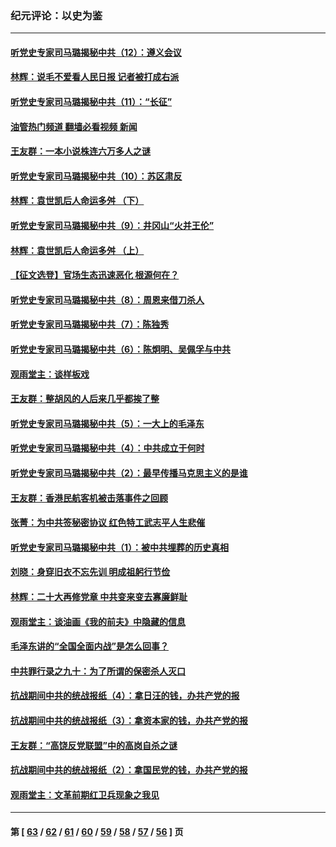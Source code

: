 ### 纪元评论：以史为鉴
---
#### [听党史专家司马璐揭秘中共（12）：遵义会议](../../pages/nsc1028/n13839111.md?10060330) 
#### [林辉：说毛不爱看人民日报 记者被打成右派](../../pages/nsc1028/n13838921.md?10060330) 
#### [听党史专家司马璐揭秘中共（11）：“长征”](../../pages/nsc1028/n13838284.md?10060330) 
#### [油管热门频道 翻墙必看视频 新闻](ok?10060330)
#### [王友群：一本小说株连六万多人之谜](../../pages/nsc1028/n13837520.md?10060330) 
#### [听党史专家司马璐揭秘中共（10）：苏区肃反](../../pages/nsc1028/n13837427.md?10060330) 
#### [林辉：袁世凯后人命运多舛 （下）](../../pages/nsc1028/n13837104.md?10060330) 
#### [听党史专家司马璐揭秘中共（9）：井冈山“火并王伦”](../../pages/nsc1028/n13836688.md?10060330) 
#### [林辉：袁世凯后人命运多舛 （上）](../../pages/nsc1028/n13836356.md?10060330) 
#### [【征文选登】官场生态迅速恶化 根源何在？](../../pages/nsc1028/n13836119.md?10060330) 
#### [听党史专家司马璐揭秘中共（8）：周恩来借刀杀人](../../pages/nsc1028/n13834429.md?10060330) 
#### [听党史专家司马璐揭秘中共（7）：陈独秀](../../pages/nsc1028/n13833408.md?10060330) 
#### [听党史专家司马璐揭秘中共（6）：陈炯明、吴佩孚与中共](../../pages/nsc1028/n13832892.md?10060330) 
#### [观雨堂主：谈样板戏](../../pages/nsc1028/n13832322.md?10060330) 
#### [王友群：整胡风的人后来几乎都挨了整](../../pages/nsc1028/n13831611.md?10060330) 
#### [听党史专家司马璐揭秘中共（5）：一大上的毛泽东](../../pages/nsc1028/n13831107.md?10060330) 
#### [听党史专家司马璐揭秘中共（4）：中共成立于何时](../../pages/nsc1028/n13830200.md?10060330) 
#### [听党史专家司马璐揭秘中共（2）：最早传播马克思主义的是谁](../../pages/nsc1028/n13828110.md?10060330) 
#### [王友群：香港民航客机被击落事件之回顾](../../pages/nsc1028/n13827378.md?10060330) 
#### [张菁：为中共签秘密协议 红色特工武志平人生悲催](../../pages/nsc1028/n13827761.md?10060330) 
#### [听党史专家司马璐揭秘中共（1）：被中共埋葬的历史真相](../../pages/nsc1028/n13827490.md?10060330) 
#### [刘晓：身穿旧衣不忘先训 明成祖躬行节俭](../../pages/nsc1028/n13827342.md?10060330) 
#### [林辉：二十大再修党章 中共变来变去寡廉鲜耻](../../pages/nsc1028/n13823563.md?10060330) 
#### [观雨堂主：谈油画《我的前夫》中隐藏的信息](../../pages/nsc1028/n13820499.md?10060330) 
#### [毛泽东讲的“全国全面内战”是怎么回事？](../../pages/nsc1028/n13821194.md?10060330) 
#### [中共罪行录之九十：为了所谓的保密杀人灭口](../../pages/nsc1028/n13820793.md?10060330) 
#### [抗战期间中共的统战报纸（4）：拿日汪的钱，办共产党的报](../../pages/nsc1028/n13819107.md?10060330) 
#### [抗战期间中共的统战报纸（3）：拿资本家的钱，办共产党的报](../../pages/nsc1028/n13818326.md?10060330) 
#### [王友群：“高饶反党联盟”中的高岗自杀之谜](../../pages/nsc1028/n13817482.md?10060330) 
#### [抗战期间中共的统战报纸（2）：拿国民党的钱，办共产党的报](../../pages/nsc1028/n13817421.md?10060330) 
#### [观雨堂主：文革前期红卫兵现象之我见](../../pages/nsc1028/n13816558.md?10060330) 

---
#### 第 [ [63](./63.md?10060330) / [62](./62.md?10060330) / [61](./61.md?10060330) / [60](./60.md?10060330) / [59](./59.md?10060330) / [58](./58.md?10060330) / [57](./57.md?10060330) / [56](./56.md?10060330) ] 页
